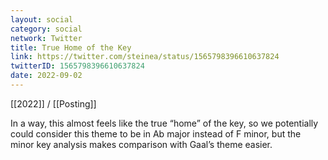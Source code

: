 ```yaml
---
layout: social
category: social
network: Twitter
title: True Home of the Key
link: https://twitter.com/steinea/status/1565798396610637824
twitterID: 1565798396610637824
date: 2022-09-02
---
```


[[2022]] / [[Posting]]

In a way, this almost feels like the true “home” of the key, so we potentially could consider this theme to be in Ab major instead of F minor, but the minor key analysis makes comparison with Gaal’s theme easier.
